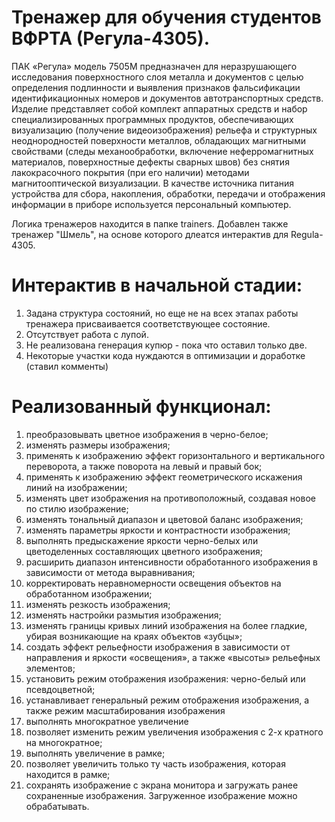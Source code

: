 # Тренажер для обучения студентов ВФРТА (Регула-4305).

  ПАК «Регула» модель 7505М предназначен для неразрушающего исследования поверхностного слоя металла и документов с целью определения подлинности и выявления признаков фальсификации идентификационных номеров и документов автотранспортных средств. 
  Изделие представляет собой комплект аппаратных средств и набор специализированных программных продуктов, обеспечивающих визуализацию (получение видеоизображения) рельефа и структурных неоднородностей поверхности металлов, обладающих магнитными свойствами (следы механообработки, включение неферромагнитных материалов, поверхностные дефекты сварных швов) без снятия лакокрасочного покрытия (при его наличии) методами магнитооптической визуализации. В качестве источника питания устройства для сбора, накопления, обработки, передачи и отображения информации в приборе используется персональный компьютер.

Логика тренажеров находится в папке trainers. Добавлен также тренажер "Шмель", на основе которого длеатся интерактив для Regula-4305.

# **Интерактив в начальной стадии:**
  1. Задана структура состояний, но еще не на всех этапах работы тренажера присваивается соответствующее состояние.
  2. Отсутствует работа с лупой.
  3. Не реализована генерация купюр - пока что оставил только две.
  4. Некоторые участки кода нуждаются в оптимизации и доработке (ставил комменты)


# **Реализованный функционал:**
1. преобразовывать цветное изображения в черно-белое;
2. изменять размеры изображения;
3. применять к изображению эффект горизонтального и вертикального переворота, а также поворота на левый и правый бок;
4. применять к изображению эффект геометрического искажения линий на изображении;
5. изменять цвет изображения на противоположный, создавая новое по стилю изображение;
6. изменять тональный диапазон и цветовой баланс изображения;
7. изменять параметры яркости и контрастности изображения;
8. выполнять предыскажение яркости черно-белых или цветоделенных составляющих цветного изображения;
9. расширить диапазон интенсивности обработанного изображения в зависимости от метода выравнивания;
10. корректировать неравномерности освещения объектов на обработанном изображении;
11. изменять резкость изображения;
12. изменять настройки размытия изображения;
13. изменять границы кривых линий изображения на более гладкие, убирая возникающие на краях объектов «зубцы»;
14. создать эффект рельефности изображения в зависимости от направления и яркости «освещения», а также «высоты» рельефных элементов;
15. установить режим отображения изображения: черно-белый или псевдоцветной;
16. устанавливает генеральный режим отображения изображения, а также режим масштабирования изображения
17. выполнять многократное увеличение 
18. позволяет изменить режим увеличения изображения с 2-х кратного на многократное;
19. выполнять увеличение в рамке; 
20. позволяет увеличить только ту часть изображения, которая находится в рамке;
21. сохранять изображение с экрана монитора и загружать ранее сохраненные изображения. Загруженное изображение можно обрабатывать.
